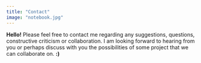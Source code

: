```yaml
---
title: "Contact"
image: "notebook.jpg"
---
```


**Hello!** Please feel free to contact me regarding any suggestions, questions, constructive criticism or collaboration. I am looking forward to hearing from you or perhaps discuss with you the possibilities of some project that we can collaborate on. **:)**
